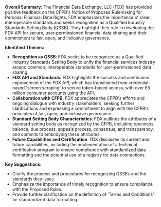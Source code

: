 **Overall Summary:**
The Financial Data Exchange, LLC (FDX) has provided positive feedback on the CFPB's Notice of Proposed Rulemaking for Personal Financial Data Rights. FDX emphasizes the importance of clear, interoperable standards and seeks recognition as a Qualified Industry Standards Setting Body (QSSB). They highlight their role in developing the FDX API for secure, user-permissioned financial data sharing and their commitment to fair, open, and inclusive governance.

**Identified Themes:**
- **Recognition as QSSB**: FDX seeks to be recognized as a Qualified Industry Standards Setting Body to unify the financial services industry around common, interoperable standards for user-permissioned data sharing.
- **FDX API and Standards**: FDX highlights the success and continuous improvement of the FDX API, which has transitioned from credential-based 'screen scraping' to secure token-based access, with over 65 million consumer accounts using the API.
- **Collaboration with CFPB**: FDX appreciates the CFPB's efforts and ongoing dialogue with industry stakeholders, seeking further clarifications and expressing a commitment to align with the CFPB's principles of fair, open, and inclusive governance.
- **Standard Setting Body Characteristics**: FDX outlines the attributes of a standard setting body as recognized by the CFPB, including openness, balance, due process, appeals process, consensus, and transparency, and commits to embodying these attributes.
- **Future Capabilities and Certification**: FDX discusses its current and future capabilities, including the implementation of a technical certification program to ensure compliance with standardized data formatting and the potential use of a registry for data connections.

**Key Suggestions:**
- Clarify the process and procedures for recognizing QSSBs and the standards they issue.
- Emphasize the importance of timely recognition to ensure compliance with the Proposed Rules.
- Provide further clarification on the definition of 'Terms and Conditions' for standardized data formatting.